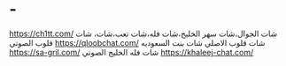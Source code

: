 # -
https://ch1tt.com/ شات الجوال،شات سهر الخليج،شات فله،شات تعب،شات،
شات قلوب الصوتي https://qloobchat.com/ شات قلوب الاصلي
شات بنت السعوديه https://sa-gril.com/
شات فله الخليج الصوتي https://khaleej-chat.com/
